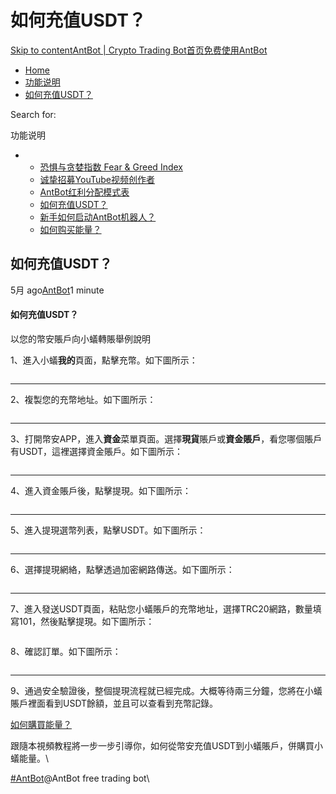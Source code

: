 # 如何充值USDT？

[Skip to content](https://www.antrade.io/guide/docs/cn/cn\_deposit\_usdt/#content)[AntBot | Crypto Trading Bot](https://www.antrade.io/guide/docs/cn/)[首页](https://www.antrade.io/guide/docs/cn/)[免费使用AntBot](https://antrade.io/)

* [Home](https://www.antrade.io/guide/docs/cn)
* [功能说明](https://www.antrade.io/guide/docs/cn/cn-1dpg4h2hla7mo/)
* [如何充值USDT？](https://www.antrade.io/guide/docs/cn/cn\_deposit\_usdt/)

Search for:

功能说明

*
  * [恐惧与贪婪指数 Fear & Greed Index](https://www.antrade.io/guide/docs/cn/fear-and-greed-index/)
  * [诚挚招募YouTube视频创作者](https://www.antrade.io/guide/docs/cn/cn\_video\_creators\_wanted/)
  * [AntBot红利分配模式表](https://www.antrade.io/guide/docs/cn/cn\_team/)
  * [如何充值USDT？](https://www.antrade.io/guide/docs/cn/cn\_deposit\_usdt/)
  * [新手如何启动AntBot机器人？](https://www.antrade.io/guide/docs/cn/cn\_startup\_bot/)
  * [如何购买能量？](https://www.antrade.io/guide/docs/cn/cn\_buy\_energy/)

## 如何充值USDT？

5月 ago[AntBot](https://www.antrade.io/guide/docs/cn/author/antbot/)1 minute

#### 如何充值USDT？ <a href="#4xjdbq" id="4xjdbq"></a>

以您的幣安賬戶向小蟻轉賬舉例說明

1、進入小蟻**我的**頁面，點擊充幣。如下圖所示：

<figure><img src="https://antrade.io/guide/docs/cn/wp-content/uploads/2022/10/%E5%A6%82%E4%BD%95%E5%84%B2%E5%80%BCUSDT-461x1024.jpg" alt=""><figcaption></figcaption></figure>

***

2、複製您的充幣地址。如下圖所示：

<figure><img src="https://antrade.io/guide/docs/cn/wp-content/uploads/2022/10/%E5%A6%82%E4%BD%95%E5%84%B2%E5%80%BCUSDT-2-461x1024.jpg" alt=""><figcaption></figcaption></figure>

***

3、打開幣安APP，進入**資金**菜單頁面。選擇**現貨**賬戶或**資金賬戶**，看您哪個賬戶有USDT，這裡選擇資金賬戶。如下圖所示：

<figure><img src="https://antrade.io/guide/docs/cn/wp-content/uploads/2022/10/%E5%A6%82%E4%BD%95%E5%84%B2%E5%80%BCUSDT-3-461x1024.jpg" alt=""><figcaption></figcaption></figure>

***

4、進入資金賬戶後，點擊提現。如下圖所示：

<figure><img src="https://antrade.io/guide/docs/cn/wp-content/uploads/2022/10/%E5%A6%82%E4%BD%95%E5%84%B2%E5%80%BCUSDT-4-461x1024.jpg" alt=""><figcaption></figcaption></figure>

***

5、進入提現選幣列表，點擊USDT。如下圖所示：

<figure><img src="https://antrade.io/guide/docs/cn/wp-content/uploads/2022/10/%E5%A6%82%E4%BD%95%E5%84%B2%E5%80%BCUSDT-5-461x1024.jpg" alt=""><figcaption></figcaption></figure>

***

6、選擇提現網絡，點擊透過加密網路傳送。如下圖所示：

<figure><img src="https://antrade.io/guide/docs/cn/wp-content/uploads/2022/10/%E5%A6%82%E4%BD%95%E5%84%B2%E5%80%BCUSDT-6-461x1024.jpg" alt=""><figcaption></figcaption></figure>

***

7、進入發送USDT頁面，粘貼您小蟻賬戶的充幣地址，選擇TRC20網路，數量填寫101，然後點擊提現。如下圖所示：

<figure><img src="https://antrade.io/guide/docs/cn/wp-content/uploads/2022/10/%E5%A6%82%E4%BD%95%E5%84%B2%E5%80%BCUSDT-7-461x1024.jpg" alt=""><figcaption></figcaption></figure>

8、確認訂單。如下圖所示：

<figure><img src="https://antrade.io/guide/docs/cn/wp-content/uploads/2022/10/%E5%A6%82%E4%BD%95%E5%84%B2%E5%80%BCUSDT-8-461x1024.jpg" alt=""><figcaption></figcaption></figure>

***

9、通過安全驗證後，整個提現流程就已經完成。大概等待兩三分鐘，您將在小蟻賬戶裡面看到USDT餘額，並且可以查看到充幣記錄。

[如何購買能量？](https://antrade.io/guide/docs/cn/cn\_buy\_energy)

跟隨本視頻教程將一步一步引導你，如何從幣安充值USDT到小蟻賬戶，併購買小蟻能量。\


[#AntBot](https://www.antrade.io/guide/docs/cn/tag/antbot/)@AntBot free trading bot\

